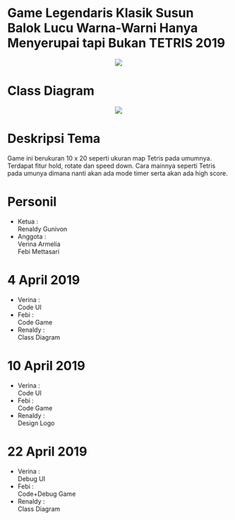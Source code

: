 # Game Legendaris Klasik Susun Balok Lucu Warna-Warni Hanya Menyerupai tapi Bukan TETRIS 2019
<p align="center">
  <img src="https://user-images.githubusercontent.com/49263055/56504083-9f376c80-6541-11e9-8c7a-bfcb402fbe29.png">
</p>


# Class Diagram
<p align="center">
  <img src="https://user-images.githubusercontent.com/49263055/55539107-166ba480-56ea-11e9-8bf8-f7ac00ee32b0.png">
</p>



# Deskripsi Tema
Game ini berukuran 10 x 20 seperti ukuran map Tetris pada umumnya. Terdapat fitur hold, rotate dan speed down.
Cara mainnya seperti Tetris pada umunya dimana nanti akan ada mode timer serta akan ada high score.

# Personil

+ Ketua : <br>
Renaldy Gunivon <br>
+ Anggota : <br>
Verina Armelia <br>
Febi Mettasari <br>

# 4 April 2019

+ Verina :<br>Code UI<br>
+ Febi :<br>Code Game<br>
+ Renaldy :<br>Class Diagram<br>

# 10 April 2019

+ Verina :<br>Code UI<br>
+ Febi :<br>Code Game<br>
+ Renaldy :<br>Design Logo<br>


# 22 April 2019

+ Verina :<br>Debug UI<br>
+ Febi :<br>Code+Debug Game<br>
+ Renaldy :<br>Class Diagram<br>
